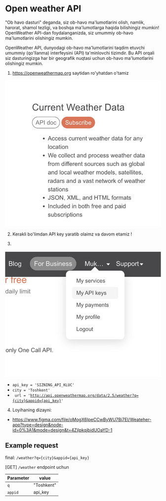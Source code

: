 # Open weather API

"Ob havo dasturi" deganda, siz ob-havo ma'lumotlarini olish, namlik, harorat, shamol tezligi, va boshqa ma'lumotlarga haqida bilishingiz mumkin! OpenWeather API-dan foydalanganizda, siz umummiy ob-havo ma'lumotlarini olishingiz mumkin.

OpenWeather API, dunyodagi ob-havo ma'lumotlarini taqdim etuvchi umummiy (qo'llanma) interfeysini (API) ta'minlovchi tizimdir. Bu API orqali siz dasturingizga har bir geografik nuqtasi uchun ob-havo ma'lumotlarini olishingiz mumkin.

1. https://openweathermap.org saytidan ro'yhatdan o'tamiz 

![alt text](image.png)

2. Kerakli bo'limdan API key yaratib olaimz va davom etamiz !

3. 

 ![alt text](image-1.png)

- <code>api_key = 'SIZNING_API_KLUC'</code>
- <code>city = 'Toshkent'</code>
- <code> url = 'http://api.openweathermap.org/data/2.5/weather?q={city}&appid={api_key}' </code>

4. Loyihaning dizayni:

- https://www.figma.com/file/oMogX6IpeCCwByWU7Bi7EI/Weateher-app?type=design&node-id=0%3A1&mode=design&t=4ZjlpkqjbidUOaYD-1


## Example request



final: `/weather?q={city}&appid={api_key}`

[GET] `/weather` endpoint uchun

| Parameter | value      |
| --------- | ---------- |
| `q`       | "Toshkent" |
| `appid`   | api_key    |


